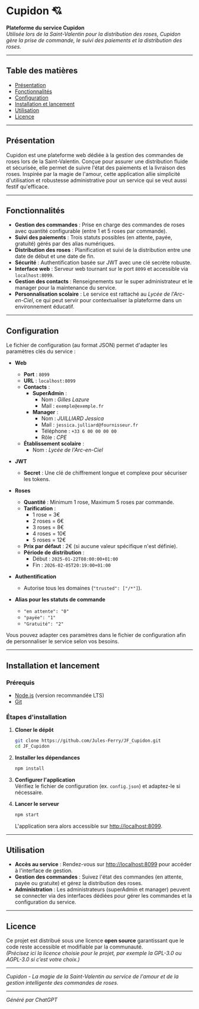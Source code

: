 # Cupidon 💘

**Plateforme du service Cupidon**  
*Utilisée lors de la Saint-Valentin pour la distribution des roses, Cupidon gère la prise de commande, le suivi des paiements et la distribution des roses.*

---

## Table des matières

- [Présentation](#présentation)
- [Fonctionnalités](#fonctionnalités)
- [Configuration](#configuration)
- [Installation et lancement](#installation-et-lancement)
- [Utilisation](#utilisation)
- [Licence](#licence)
---

## Présentation

Cupidon est une plateforme web dédiée à la gestion des commandes de roses lors de la Saint-Valentin. Conçue pour assurer une distribution fluide et sécurisée, elle permet de suivre l'état des paiements et la livraison des roses. Inspirée par la magie de l'amour, cette application allie simplicité d'utilisation et robustesse administrative pour un service qui se veut aussi festif qu'efficace.

---

## Fonctionnalités

- **Gestion des commandes** : Prise en charge des commandes de roses avec quantité configurable (entre 1 et 5 roses par commande).
- **Suivi des paiements** : Trois statuts possibles (en attente, payée, gratuité) gérés par des alias numériques.
- **Distribution des roses** : Planification et suivi de la distribution entre une date de début et une date de fin.
- **Sécurité** : Authentification basée sur JWT avec une clé secrète robuste.
- **Interface web** : Serveur web tournant sur le port `8099` et accessible via `localhost:8099`.
- **Gestion des contacts** : Renseignements sur le super administrateur et le manager pour la maintenance du service.
- **Personnalisation scolaire** : Le service est rattaché au *Lycée de l'Arc-en-Ciel*, ce qui peut servir pour contextualiser la plateforme dans un environnement éducatif.

---

## Configuration

Le fichier de configuration (au format JSON) permet d'adapter les paramètres clés du service :

- **Web**
  - **Port** : `8099`
  - **URL** : `localhost:8099`
  - **Contacts** :
    - **SuperAdmin** :  
      - Nom : *Gilles Lazure*  
      - Mail : `exemple@exemple.fr`
    - **Manager** :  
      - Nom : *JUILLIARD Jessica*  
      - Mail : `jessica.julliard@fournisseur.fr`  
      - Téléphone : `+33 6 00 00 00 00`  
      - Rôle : *CPE*
  - **Établissement scolaire** :  
    - Nom : *Lycée de l'Arc-en-Ciel*

- **JWT**
  - **Secret** : Une clé de chiffrement longue et complexe pour sécuriser les tokens.

- **Roses**
  - **Quantité** : Minimum 1 rose, Maximum 5 roses par commande.
  - **Tarification** :  
    - 1 rose = 3€  
    - 2 roses = 6€  
    - 3 roses = 8€  
    - 4 roses = 10€  
    - 5 roses = 12€  
  - **Prix par défaut** : 2€ (si aucune valeur spécifique n'est définie).
  - **Période de distribution** :  
    - Début : `2025-01-22T08:00:00+01:00`  
    - Fin : `2026-02-05T20:19:00+01:00`

- **Authentification**
  - Autorise tous les domaines (`"trusted": ["/*"]`).

- **Alias pour les statuts de commande**
  - `"en attente": "0"`
  - `"payée": "1"`
  - `"Gratuité": "2"`

Vous pouvez adapter ces paramètres dans le fichier de configuration afin de personnaliser le service selon vos besoins.

---

## Installation et lancement

### Prérequis

- [Node.js](https://nodejs.org/) (version recommandée LTS)
- [Git](https://git-scm.com/)

### Étapes d'installation

1. **Cloner le dépôt**  
   ```bash
   git clone https://github.com/Jules-Ferry/JF_Cupidon.git
   cd JF_Cupidon
   ```

2. **Installer les dépendances**  
   ```bash
   npm install
   ```

3. **Configurer l'application**  
   Vérifiez le fichier de configuration (ex. `config.json`) et adaptez-le si nécessaire.

4. **Lancer le serveur**  
   ```bash
   npm start
   ```
   L'application sera alors accessible sur [http://localhost:8099](http://localhost:8099).

---

## Utilisation

- **Accès au service** : Rendez-vous sur [http://localhost:8099](http://localhost:8099) pour accéder à l'interface de gestion.
- **Gestion des commandes** : Suivez l'état des commandes (en attente, payée ou gratuite) et gérez la distribution des roses.
- **Administration** : Les administrateurs (superAdmin et manager) peuvent se connecter via des interfaces dédiées pour gérer les commandes et la configuration du service.

---

## Licence

Ce projet est distribué sous une licence **open source** garantissant que le code reste accessible et modifiable par la communauté.  
*(Précisez ici la licence choisie pour le projet, par exemple la GPL-3.0 ou AGPL-3.0 si c’est votre choix.)*

---

*Cupidon - La magie de la Saint-Valentin au service de l'amour et de la gestion intelligente des commandes de roses.*

---
*Généré par ChatGPT*